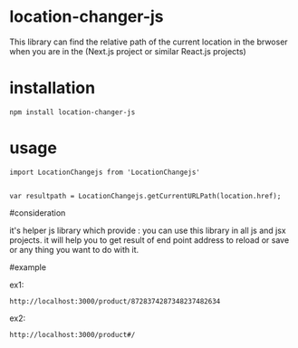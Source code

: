 # location-changer-js
This library can find the relative path of the current location in the brwoser when you are in the (Next.js project or similar React.js projects)




# installation
    npm install location-changer-js



# usage
    
    import LocationChangejs from 'LocationChangejs'


    var resultpath = LocationChangejs.getCurrentURLPath(location.href);



#consideration

it's helper js library which provide :
  you can use this library in all js and jsx projects.
  it will help you to get result of end point address to reload or save or any thing you want to do with it.
  
  
  
  
  
#example


  ex1:   

    http://localhost:3000/product/8728374287348237482634
    
    
    
  
    
  ex2:   

    http://localhost:3000/product#/
    
    
